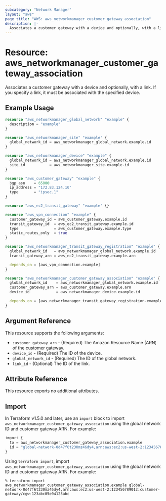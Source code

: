 ```yaml
---
subcategory: "Network Manager"
layout: "aws"
page_title: "AWS: aws_networkmanager_customer_gateway_association"
description: |-
  Associates a customer gateway with a device and optionally, with a link.
---
```


# Resource: aws_networkmanager_customer_gateway_association

Associates a customer gateway with a device and optionally, with a link.
If you specify a link, it must be associated with the specified device.

## Example Usage

```terraform
resource "aws_networkmanager_global_network" "example" {
  description = "example"
}

resource "aws_networkmanager_site" "example" {
  global_network_id = aws_networkmanager_global_network.example.id
}

resource "aws_networkmanager_device" "example" {
  global_network_id = aws_networkmanager_global_network.example.id
  site_id           = aws_networkmanager_site.example.id
}

resource "aws_customer_gateway" "example" {
  bgp_asn    = 65000
  ip_address = "172.83.124.10"
  type       = "ipsec.1"
}

resource "aws_ec2_transit_gateway" "example" {}

resource "aws_vpn_connection" "example" {
  customer_gateway_id = aws_customer_gateway.example.id
  transit_gateway_id  = aws_ec2_transit_gateway.example.id
  type                = aws_customer_gateway.example.type
  static_routes_only  = true
}

resource "aws_networkmanager_transit_gateway_registration" "example" {
  global_network_id   = aws_networkmanager_global_network.example.id
  transit_gateway_arn = aws_ec2_transit_gateway.example.arn

  depends_on = [aws_vpn_connection.example]
}

resource "aws_networkmanager_customer_gateway_association" "example" {
  global_network_id    = aws_networkmanager_global_network.example.id
  customer_gateway_arn = aws_customer_gateway.example.arn
  device_id            = aws_networkmanager_device.example.id

  depends_on = [aws_networkmanager_transit_gateway_registration.example]
}
```

## Argument Reference

This resource supports the following arguments:

* `customer_gateway_arn` - (Required) The Amazon Resource Name (ARN) of the customer gateway.
* `device_id` - (Required) The ID of the device.
* `global_network_id` - (Required) The ID of the global network.
* `link_id` - (Optional) The ID of the link.

## Attribute Reference

This resource exports no additional attributes.

## Import

In Terraform v1.5.0 and later, use an `import` block to import `aws_networkmanager_customer_gateway_association` using the global network ID and customer gateway ARN. For example:

```terraform
import {
  to = aws_networkmanager_customer_gateway_association.example
  id = "global-network-0d47f6t230mz46dy4,arn:aws:ec2:us-west-2:123456789012:customer-gateway/cgw-123abc05e04123abc"
}
```

Using `terraform import`, import `aws_networkmanager_customer_gateway_association` using the global network ID and customer gateway ARN. For example:

```console
% terraform import aws_networkmanager_customer_gateway_association.example global-network-0d47f6t230mz46dy4,arn:aws:ec2:us-west-2:123456789012:customer-gateway/cgw-123abc05e04123abc
```
